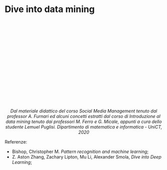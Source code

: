 <div style="margin-top:300px;">
    <h1>
		Dive into data mining 
    </h1>
</div>

<div style="page-break-after: always;"></div>
<div style="margin-top:300px;">
    <center>
    	<p>
            <i>
                Dal materiale didattico del corso Social Media Management tenuto
                dal professor A. Furnari ed alcuni concetti estratti dal corso 
                di Introduzione al data mining tenuto dai professori 
                M. Ferro e G. Micale, appunti a cura dello studente Lemuel Puglisi. 
                Dipartimento di matematica e informatica - UniCT, 2020
            </i>
        </p>
    </center>
</div>

Referenze: 

* Bishop, Christopher M. *Pattern recognition and machine learning*;
* Z. Aston Zhang, Zachary Lipton, Mu Li, Alexander Smola, *Dive into Deep Learning*;

